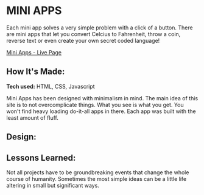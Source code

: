 # MINI APPS
Each mini app solves a very simple problem with a click of a button. There are mini apps that let you convert Celcius to Fahrenheit, throw a coin, reverse text or even create your own secret coded language! 

[Mini Apps - Live Page](https://franciscocasillas.github.io/mini-apps/)

<!-- PROJECT IMAGE -->

## How It's Made:
**Tech used:** HTML, CSS, Javascript

Mini Apps has been designed with minimalism in mind. The main idea of this site is to not overcomplicate things. What you see is what you get. You won't find heavy loading do-it-all apps in there. Each app was built with the least amount of fluff.

## Design:


## Lessons Learned: 
Not all projects have to be groundbreaking events that change the whole course of humanity. Sometimes the most simple ideas can be a little life altering in small but significant ways. 
